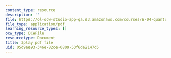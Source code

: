 ```yaml
---
content_type: resource
description: ''
file: https://ol-ocw-studio-app-qa.s3.amazonaws.com/courses/8-04-quantum-physics-i-spring-2016/05d9ae93346e82ce080953f6de2147d5_jANZxzetPaQ.pdf
file_type: application/pdf
learning_resource_types: []
ocw_type: OCWFile
resourcetype: Document
title: 3play pdf file
uid: 05d9ae93-346e-82ce-0809-53f6de2147d5
---
```

